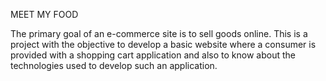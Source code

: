 MEET MY FOOD 


The primary goal of an e-commerce site is to sell goods online. 
This is a project with the objective to develop a basic website
where a consumer is provided with a shopping cart application and
also to know about the technologies used to develop such an application.
